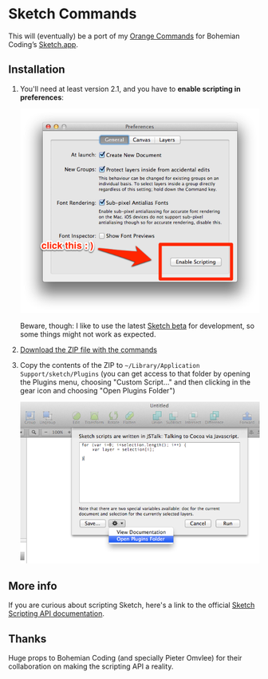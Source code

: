 # Sketch Commands

This will (eventually) be a port of my [Orange Commands](http://orangecommands.com) for Bohemian Coding’s [Sketch.app](http://bohemiancoding.com/sketch/).


## Installation

1. You'll need at least version 2.1, and you have to **enable scripting in preferences**:

    ![](library/README-01.png)

    Beware, though: I like to use the latest [Sketch beta](http://www.bohemiancoding.com/sketch/beta/) for development, so some things might not work as expected.

2. [Download the ZIP file with the commands](https://github.com/bomberstudios/sketch-commands/archive/master.zip)
3. Copy the contents of the ZIP to `~/Library/Application Support/sketch/Plugins` (you can get access to that folder by opening the Plugins menu, choosing "Custom Script..." and then clicking in the gear icon and choosing "Open Plugins Folder")

    ![](library/README-02.png)


## More info

If you are curious about scripting Sketch, here's a link to the official [Sketch Scripting API documentation](http://bohemiancoding.com/sketch/scripting/).


## Thanks

Huge props to Bohemian Coding (and specially Pieter Omvlee) for their collaboration on making the scripting API a reality.
